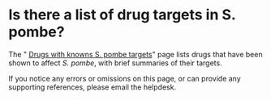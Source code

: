 # Is there a list of drug targets in S. pombe?
<!-- pombase_categories: Genome Statistics and Lists,Querying/Searching -->

The " [Drugs with knowns S. pombe
targets](/browse-curation/drugs-knowns-s-pombe-targets)" page lists
drugs that have been shown to affect *S. pombe*, with brief summaries of
their targets.

If you notice any errors or omissions on this page, or can provide any
supporting references, please email the helpdesk.

